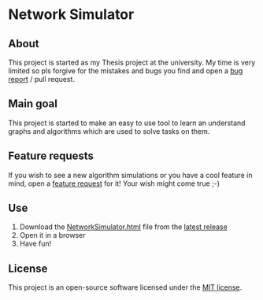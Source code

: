 # Network Simulator

## About

This project is started as my Thesis project at the university.
My time is very limited so pls forgive for the mistakes and bugs you find and open a [bug report](https://github.com/Janiaje/thesis/issues/new) / pull request.


## Main goal

This project is started to make an easy to use tool to learn an understand graphs and algorithms which are used to solve tasks on them.


## Feature requests

If you wish to see a new algorithm simulations or you have a cool feature in mind, open a [feature request](https://github.com/Janiaje/thesis/issues/new) for it!
Your wish might come true ;-)


## Use

1) Download the [NetworkSimulator.html](https://github.com/Janiaje/network-simulator/releases/download/v2.0.1/NetworkSimulator.html) file from the [latest release](https://github.com/Janiaje/network-simulator/releases)
1) Open it in a browser
1) Have fun!

## License

This project is an open-source software licensed under the [MIT license](https://opensource.org/licenses/MIT).
